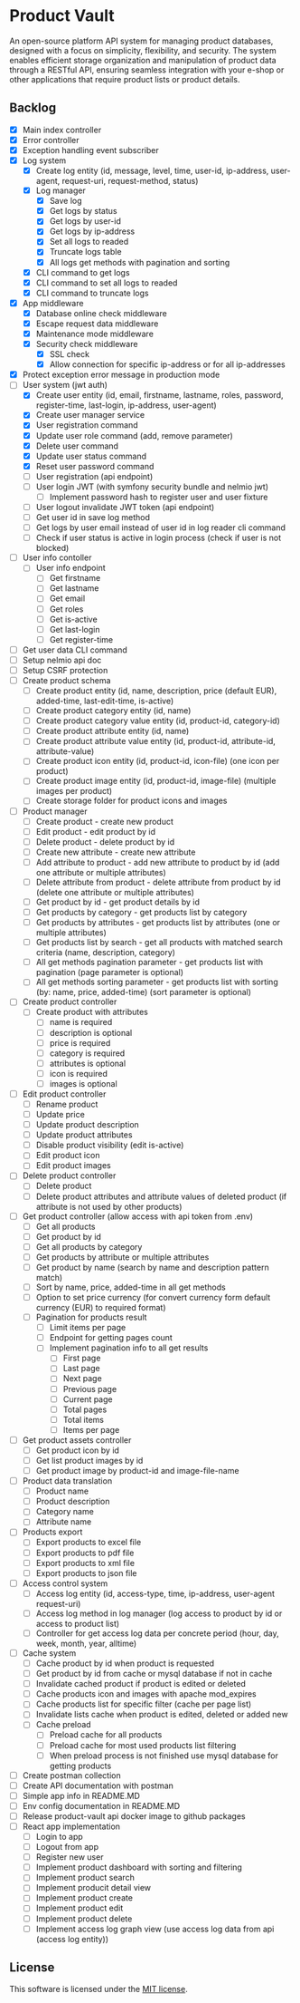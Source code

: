 # Product Vault
An open-source platform API system for managing product databases, designed with a focus on simplicity, flexibility, and security. The system enables efficient storage organization and manipulation of product data through a RESTful API, ensuring seamless integration with your e-shop or other applications that require product lists or product details.

## Backlog
- [X] Main index controller
- [X] Error controller
- [X] Exception handling event subscriber
- [X] Log system
    - [X] Create log entity (id, message, level, time, user-id, ip-address, user-agent, request-uri, request-method, status)
    - [X] Log manager
        - [X] Save log
        - [X] Get logs by status
        - [X] Get logs by user-id
        - [X] Get logs by ip-address
        - [X] Set all logs to readed
        - [X] Truncate logs table
        - [X] All logs get methods with pagination and sorting
    - [X] CLI command to get logs
    - [X] CLI command to set all logs to readed
    - [X] CLI command to truncate logs
- [X] App middleware
    - [X] Database online check middleware
    - [X] Escape request data middleware
    - [X] Maintenance mode middleware
    - [X] Security check middleware
        - [X] SSL check
        - [X] Allow connection for specific ip-address or for all ip-addresses
- [X] Protect exception error message in production mode
- [ ] User system (jwt auth)
    - [X] Create user entity (id, email, firstname, lastname, roles, password, register-time, last-login, ip-address, user-agent)
    - [X] Create user manager service
    - [X] User registration command
    - [X] Update user role command (add, remove parameter)
    - [X] Delete user command
    - [X] Update user status command
    - [X] Reset user password command
    - [ ] User registration (api endpoint)
    - [ ] User login JWT (with symfony security bundle and nelmio jwt)
        - [ ] Implement password hash to register user and user fixture
    - [ ] User logout invalidate JWT token (api endpoint)
    - [ ] Get user id in save log method
    - [ ] Get logs by user email instead of user id in log reader cli command
    - [ ] Check if user status is active in login process (check if user is not blocked)
- [ ] User info contoller
    - [ ] User info endpoint
        - [ ] Get firstname
        - [ ] Get lastname
        - [ ] Get email
        - [ ] Get roles
        - [ ] Get is-active
        - [ ] Get last-login
        - [ ] Get register-time
- [ ] Get user data CLI command
- [ ] Setup nelmio api doc
- [ ] Setup CSRF protection
- [ ] Create product schema
    - [ ] Create product entity (id, name, description, price (default EUR), added-time, last-edit-time, is-active)
    - [ ] Create product category entity (id, name)
    - [ ] Create product category value entity (id, product-id, category-id)
    - [ ] Create product attribute entity (id, name)
    - [ ] Create product attribute value entity (id, product-id, attribute-id, attribute-value)
    - [ ] Create product icon entity (id, product-id, icon-file) (one icon per product)
    - [ ] Create product image entity (id, product-id, image-file) (multiple images per product)
    - [ ] Create storage folder for product icons and images
- [ ] Product manager
    - [ ] Create product - create new product
    - [ ] Edit product - edit product by id
    - [ ] Delete product - delete product by id
    - [ ] Create new attribute - create new attribute
    - [ ] Add attribute to product - add new attribute to product by id (add one attribute or multiple attributes)
    - [ ] Delete attribute from product - delete attribute from product by id (delete one attribute or multiple attributes)
    - [ ] Get product by id - get product details by id
    - [ ] Get products by category - get products list by category
    - [ ] Get products by attributes - get products list by attributes (one or multiple attributes)
    - [ ] Get products list by search - get all products with matched search criteria (name, description, category)
    - [ ] All get methods pagination parameter - get products list with pagination (page parameter is optional)
    - [ ] All get methods sorting parameter - get products list with sorting (by: name, price, added-time) (sort parameter is optional)
- [ ] Create product controller
    - [ ] Create product with attributes
        - [ ] name is required
        - [ ] description is optional
        - [ ] price is required
        - [ ] category is required
        - [ ] attributes is optional
        - [ ] icon is required
        - [ ] images is optional
- [ ] Edit product controller
    - [ ] Rename product
    - [ ] Update price
    - [ ] Update product description
    - [ ] Update product attributes
    - [ ] Disable product visibility (edit is-active)
    - [ ] Edit product icon
    - [ ] Edit product images
- [ ] Delete product controller
    - [ ] Delete product
    - [ ] Delete product attributes and attribute values of deleted product (if attribute is not used by other products)
- [ ] Get product controller (allow access with api token from .env)
    - [ ] Get all products
    - [ ] Get product by id
    - [ ] Get all products by category
    - [ ] Get products by attribute or multiple attributes
    - [ ] Get product by name (search by name and description pattern match)
    - [ ] Sort by name, price, added-time in all get methods
    - [ ] Option to set price currency (for convert currency form default currency (EUR) to required format)
    - [ ] Pagination for products result
        - [ ] Limit items per page
        - [ ] Endpoint for getting pages count
        - [ ] Implement pagination info to all get results
            - [ ] First page
            - [ ] Last page
            - [ ] Next page
            - [ ] Previous page
            - [ ] Current page
            - [ ] Total pages
            - [ ] Total items
            - [ ] Items per page
- [ ] Get product assets controller
    - [ ] Get product icon by id
    - [ ] Get list product images by id
    - [ ] Get product image by product-id and image-file-name
- [ ] Product data translation
    - [ ] Product name
    - [ ] Product description
    - [ ] Category name
    - [ ] Attribute name
- [ ] Products export
    - [ ] Export products to excel file
    - [ ] Export products to pdf file 
    - [ ] Export products to xml file
    - [ ] Export products to json file
- [ ] Access control system
    - [ ] Access log entity (id, access-type, time, ip-address, user-agent request-uri)
    - [ ] Access log method in log manager (log access to product by id or access to product list)
    - [ ] Controller for get access log data per concrete period (hour, day, week, month, year, alltime)
- [ ] Cache system
    - [ ] Cache product by id when product is requested
    - [ ] Get product by id from cache or mysql database if not in cache
    - [ ] Invalidate cached product if product is edited or deleted
    - [ ] Cache products icon and images with apache mod_expires
    - [ ] Cache products list for specific filter (cache per page list)
    - [ ] Invalidate lists cache when product is edited, deleted or added new
    - [ ] Cache preload
        - [ ] Preload cache for all products
        - [ ] Preload cache for most used products list filtering
        - [ ] When preload process is not finished use mysql database for getting products
- [ ] Create postman collection
- [ ] Create API documentation with postman
- [ ] Simple app info in README.MD
- [ ] Env config documentation in README.MD
- [ ] Release product-vault api docker image to github packages
- [ ] React app implementation
    - [ ] Login to app
    - [ ] Logout from app
    - [ ] Register new user
    - [ ] Implement product dashboard with sorting and filtering
    - [ ] Implement product search
    - [ ] Implement producit detail view
    - [ ] Implement product create
    - [ ] Implement product edit
    - [ ] Implement product delete
    - [ ] Implement access log graph view (use access log data from api (access log entity))

## License
This software is licensed under the [MIT license](https://github.com/lukasbecvar/product-vault/blob/main/LICENSE).

